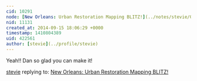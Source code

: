 ```yaml
---
cid: 10291
node: [New Orleans: Urban Restoration Mapping BLITZ!](../notes/stevie/09-11-2014/new-orleans-urban-restoration-mapping-blitz)
nid: 11131
created_at: 2014-09-15 18:06:29 +0000
timestamp: 1410804389
uid: 422561
author: [stevie](../profile/stevie)
---
```


Yeah!! Dan so glad you can make it! 

[stevie](../profile/stevie) replying to: [New Orleans: Urban Restoration Mapping BLITZ!](../notes/stevie/09-11-2014/new-orleans-urban-restoration-mapping-blitz)

